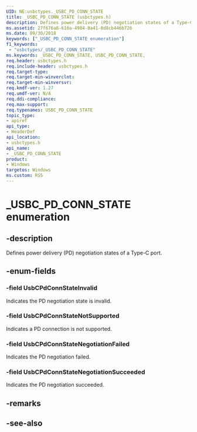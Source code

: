 ```yaml
---
UID: NE:usbctypes._USBC_PD_CONN_STATE
title: _USBC_PD_CONN_STATE (usbctypes.h)
description: Defines power delivery (PD) negotiation states of a Type-C port.
ms.assetid: 27f676a8-610a-4984-8a41-0d8cb446b726
ms.date: 09/30/2018
keywords: ["_USBC_PD_CONN_STATE enumeration"]
f1_keywords:
 - "usbctypes/_USBC_PD_CONN_STATE"
ms.keywords: _USBC_PD_CONN_STATE, USBC_PD_CONN_STATE, 
req.header: usbctypes.h
req.include-header: usbctypes.h
req.target-type:
req.target-min-winverclnt:
req.target-min-winversvr:
req.kmdf-ver: 1.27
req.umdf-ver: N/A
req.ddi-compliance:
req.max-support:
req.typenames: USBC_PD_CONN_STATE
topic_type: 
- apiref
api_type: 
- HeaderDef
api_location: 
- usbctypes.h
api_name: 
- _USBC_PD_CONN_STATE
product:
- Windows
targetos: Windows
ms.custom: RS5
---
```


# _USBC_PD_CONN_STATE enumeration

## -description
Defines power delivery (PD) negotiation states of a Type-C port.


## -enum-fields

### -field UsbCPdConnStateInvalid 
Indicates the PD negotiation state is invalid.

### -field UsbCPdConnStateNotSupported 
Indicates a PD connection is not supported.

### -field UsbCPdConnStateNegotiationFailed 
Indicates the PD negotiation failed.

### -field UsbCPdConnStateNegotiationSucceeded
Indicates the PD negotiation succeeded.

## -remarks

## -see-also
